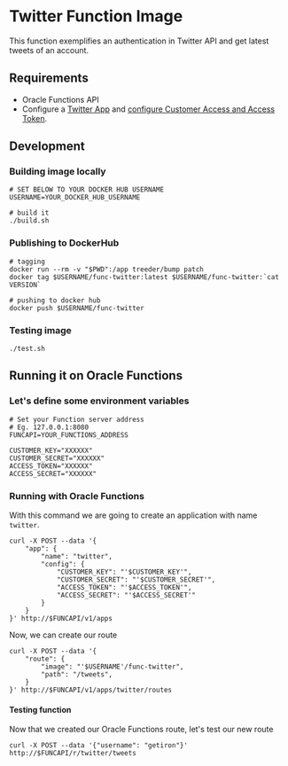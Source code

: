 # Twitter Function Image

This function exemplifies an authentication in Twitter API and get latest tweets of an account.

## Requirements

- Oracle Functions API
- Configure a [Twitter App](https://apps.twitter.com/) and [configure Customer Access and Access Token](https://dev.twitter.com/oauth/overview/application-owner-access-tokens).

## Development

### Building image locally

```
# SET BELOW TO YOUR DOCKER HUB USERNAME
USERNAME=YOUR_DOCKER_HUB_USERNAME

# build it
./build.sh
```

### Publishing to DockerHub

```
# tagging
docker run --rm -v "$PWD":/app treeder/bump patch
docker tag $USERNAME/func-twitter:latest $USERNAME/func-twitter:`cat VERSION`

# pushing to docker hub
docker push $USERNAME/func-twitter
```

### Testing image

```
./test.sh
```

## Running it on Oracle Functions

### Let's define some environment variables

```
# Set your Function server address
# Eg. 127.0.0.1:8080
FUNCAPI=YOUR_FUNCTIONS_ADDRESS

CUSTOMER_KEY="XXXXXX"
CUSTOMER_SECRET="XXXXXX"
ACCESS_TOKEN="XXXXXX"
ACCESS_SECRET="XXXXXX"
```

### Running with Oracle Functions

With this command we are going to create an application with name `twitter`.

```
curl -X POST --data '{
    "app": {
        "name": "twitter",
        "config": { 
            "CUSTOMER_KEY": "'$CUSTOMER_KEY'",
            "CUSTOMER_SECRET": "'$CUSTOMER_SECRET'", 
            "ACCESS_TOKEN": "'$ACCESS_TOKEN'",
            "ACCESS_SECRET": "'$ACCESS_SECRET'"
        }
    }
}' http://$FUNCAPI/v1/apps
```

Now, we can create our route

```
curl -X POST --data '{
    "route": {
        "image": "'$USERNAME'/func-twitter",
        "path": "/tweets",
    }
}' http://$FUNCAPI/v1/apps/twitter/routes
```

#### Testing function

Now that we created our Oracle Functions route, let's test our new route

```
curl -X POST --data '{"username": "getiron"}' http://$FUNCAPI/r/twitter/tweets
```